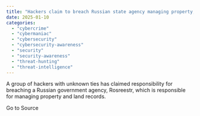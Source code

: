 ```yaml
---
title: "Hackers claim to breach Russian state agency managing property, land records"
date: 2025-01-10
categories: 
  - "cybercrime"
  - "cybermaniac"
  - "cybersecurity"
  - "cybersecurity-awareness"
  - "security"
  - "security-awareness"
  - "threat-hunting"
  - "threat-intelligence"
---
```


A group of hackers with unknown ties has claimed responsibility for breaching a Russian government agency, Rosreestr, which is responsible for managing property and land records.

Go to Source
